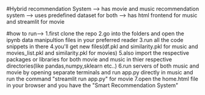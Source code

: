 #Hybrid recommendation System
--> has movie and music recommendation system
--> uses predefined dataset for both
--> has html frontend for music and streamlit for movie

#how to run-->
1.first clone the repo
2.go into the folders and open the ipynb data manipultion files in your preferred reader
3.run all the code snippets in there
4.you'll get new files(df.pkl and similarity.pkl for music and movies_list.pkl and similarity.pkl for movies)
5.also import the respective packages or libraries for both movie and music in thier respective directories(like pandas,numpy,sklearn etc..)
6.run servers of both music and movie by opening separate terminals and run app.py directly in music and run the command "streamlit run app.py" for movie
7.open the home.html file in your browser and you have the "Smart Recommendation System"